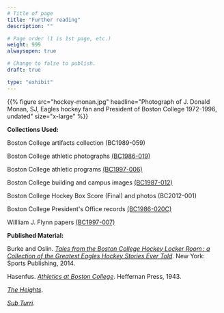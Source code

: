 ```yaml
---
# Title of page
title: "Further reading"
description: ""

# Page order (1 is 1st page, etc.)
weight: 999
alwaysopen: true

# Change to false to publish.
draft: true

type: "exhibit"
---
```


{{% figure src="hockey-monan.jpg" headline="Photograph of J. Donald Monan, SJ, Eagles hockey fan and President of Boston College 1972-1996, undated" size="x-large" %}}

__Collections Used:__
 
Boston College artifacts collection (BC1989-059)

Boston College athletic photographs [(BC1986-019)](https://bc-primo.hosted.exlibrisgroup.com/permalink/f/l6ucgu/ALMA-BC21424921630001021)

Boston College athletic programs [(BC1997-006)](https://bc-primo.hosted.exlibrisgroup.com/permalink/f/l6ucgu/ALMA-BC21470522600001021)

Boston College building and campus images [(BC1987-012)](https://bc-primo.hosted.exlibrisgroup.com/permalink/f/l6ucgu/ALMA-BC21428864290001021)

Boston College Hockey Box Score (Final) and photos (BC2012-001)

Boston College President's Office records [(BC1986-020C)](https://bc-primo.hosted.exlibrisgroup.com/permalink/f/l6ucgu/ALMA-BC21331160510001021)

Willliam J. Flynn papers [(BC1997-007)](https://bc-primo.hosted.exlibrisgroup.com/permalink/f/l6ucgu/ALMA-BC21424921630001021)

__Published Material:__

Burke and Oslin. *[Tales from the Boston College Hockey Locker Room : a Collection of the Greatest Eagles Hockey Stories Ever Told](https://bc-primo.hosted.exlibrisgroup.com/permalink/f/l6ucgu/ALMA-BC21478009400001021)*. New York: Sports Publishing, 2014.

Hasenfus. *[Athletics at Boston College](https://catalog.hathitrust.org/Record/102437415)*. Heffernan Press, 1943.

*[The Heights](https://newspapers.bc.edu)*.

*[Sub Turri](https://archive.org/details/subturri)*.
